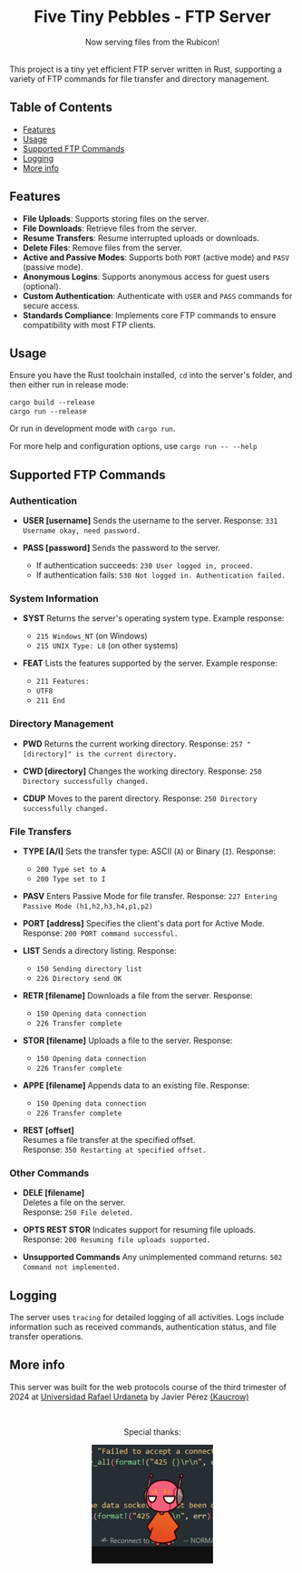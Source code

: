 <div align="center">
    <h1><b>F</b>ive <b>T</b>iny <b>P</b>ebbles - FTP Server</h1>
    Now serving files from the Rubicon!
</div>

<br>

This project is a tiny yet efficient FTP server written in Rust, supporting a variety of FTP commands for file transfer and directory management.

## Table of Contents

* [Features](#features)
* [Usage](#usage)
* [Supported FTP Commands](#supported-ftp-commands)
* [Logging](#logging)
* [More info](#more-info)

## Features
- **File Uploads**: Supports storing files on the server.
- **File Downloads**: Retrieve files from the server.
- **Resume Transfers**: Resume interrupted uploads or downloads.
- **Delete Files**: Remove files from the server.
- **Active and Passive Modes**: Supports both `PORT` (active mode) and `PASV` (passive mode).
- **Anonymous Logins**: Supports anonymous access for guest users (optional).
- **Custom Authentication**: Authenticate with `USER` and `PASS` commands for secure access.
- **Standards Compliance**: Implements core FTP commands to ensure compatibility with most FTP clients.

## Usage
Ensure you have the Rust toolchain installed, `cd` into the server's folder, and then either run in release mode:
```
cargo build --release
cargo run --release
```
Or run in development mode with `cargo run`.

For more help and configuration options, use `cargo run -- --help`

## Supported FTP Commands

### Authentication
- **USER [username]**
Sends the username to the server.
Response: `331 Username okay, need password.`

- **PASS [password]**
Sends the password to the server.
    - If authentication succeeds: `230 User logged in, proceed.`
    - If authentication fails: `530 Not logged in. Authentication failed.`

### System Information
- **SYST**
Returns the server's operating system type.
Example response:
    - `215 Windows_NT` (on Windows)
    - `215 UNIX Type: L8` (on other systems)

- **FEAT**
Lists the features supported by the server.
Example response:
    * `211 Features:`
    * `UTF8`
    * `211 End`

### Directory Management
- **PWD**
Returns the current working directory.
Response: `257 "[directory]" is the current directory.`

- **CWD [directory]**
Changes the working directory.
Response: `250 Directory successfully changed.`

- **CDUP**
Moves to the parent directory.
Response: `250 Directory successfully changed.`

### File Transfers
- **TYPE [A/I]**
Sets the transfer type: ASCII (`A`) or Binary (`I`).
Response:
    - `200 Type set to A`
    - `200 Type set to I`

- **PASV**
Enters Passive Mode for file transfer.
Response: `227 Entering Passive Mode (h1,h2,h3,h4,p1,p2)`

- **PORT [address]**
Specifies the client's data port for Active Mode.
Response: `200 PORT command successful.`

- **LIST**
Sends a directory listing.
Response:
    - `150 Sending directory list`
    - `226 Directory send OK`

- **RETR [filename]**
Downloads a file from the server.
Response:
    - `150 Opening data connection`
    - `226 Transfer complete`

- **STOR [filename]**
Uploads a file to the server.
Response:
    - `150 Opening data connection`
    - `226 Transfer complete`

- **APPE [filename]**
Appends data to an existing file.
Response:
    - `150 Opening data connection`
    - `226 Transfer complete`

- **REST [offset]**  
Resumes a file transfer at the specified offset.  
Response: `350 Restarting at specified offset.`  

### Other Commands
- **DELE [filename]**  
Deletes a file on the server.  
Response: `250 File deleted.`  

- **OPTS REST STOR**
Indicates support for resuming file uploads.
Response: `200 Resuming file uploads supported.`

- **Unsupported Commands**
Any unimplemented command returns: `502 Command not implemented.`

## Logging
The server uses `tracing` for detailed logging of all activities. Logs include information such as received commands, authentication status, and file transfer operations.

## More info
This server was built for the web protocols course of the third trimester of 2024 at [Universidad Rafael Urdaneta](https://en.wikipedia.org/wiki/Rafael_Urdaneta_University) by Javier Pérez [(Kaucrow)](https://github.com/Kaucrow)

<br>

<div align="center">
    <p>Special thanks:</p>
    <img src="./static/pebbles.png">
</div>
